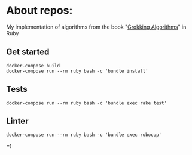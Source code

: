 # About repos:

My implementation of algorithms from the book "[Grokking Algorithms](https://www.amazon.com/Grokking-Algorithms-illustrated-programmers-curious/dp/1617292230)" in Ruby

## Get started

```
docker-compose build
docker-compose run --rm ruby bash -c 'bundle install'
```

## Tests

```
docker-compose run --rm ruby bash -c 'bundle exec rake test'
```

## Linter

```
docker-compose run --rm ruby bash -c 'bundle exec rubocop'
```
=)

